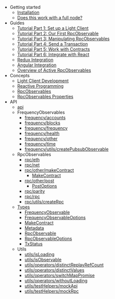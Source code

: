 - Getting started
  - [Installation](getting-started/installation.md)
  - [Does this work with a full node?](getting-started/does-it-work-with-a-full-node.md)
- Guides
  - [Tutorial Part 1: Set up a Light Client](guides/tutorial1-set-up-a-light-client.md)
  - [Tutorial Part 2: Our First RpcObservable](guides/tutorial2-our-first-rpcobservable.md)
  - [Tutorial Part 3: Manipulating RpcObservables](guides/tutorial3-manipulating-rpcobservables.md)
  - [Tutorial Part 4: Send a Transaction](guides/tutorial4-send-a-transaction.md)
  - [Tutorial Part 5: Work with Contracts](guides/tutorial5-work-with-contracts.md)
  - [Tutorial Part 6: Integrate with React](guides/tutorial6-integrate-with-react.md)
  - [Redux Integration](guides/redux-integration.md)
  - [Angular Integration](guides/angular-integration.md)
  - [Overview of Active RpcObservables](guides/ovewview-of-active-rpcobservables.md)
- Concepts
  - [Light Client Development](concepts/light-client-development.md)
  - [Reactive Programming](concepts/reactive-programming.md)
  - [RpcObservables](concepts/rpc-observables.md)
  - [RpcObservables Properties](concepts/rpc-observables-properties.md)
- API
  - [api](api/modules/_api_.md)
  - FrequencyObservables
    - [frequency/accounts](api/modules/_frequency_accounts_.md)
    - [frequency/blocks](api/modules/_frequency_blocks_.md)
    - [frequency/frequency](api/modules/_frequency_frequency_.md)
    - [frequency/health](api/modules/_frequency_health_.md)
    - [frequency/other](api/modules/_frequency_other_.md)
    - [frequency/time](api/modules/_frequency_time_.md)
    - [frequency/utils/createPubsubObservable](api/modules/_frequency_utils_createpubsubobservable_.md)
  - RpcObservables
    - [rpc/eth](api/modules/_rpc_eth_.md)
    - [rpc/net](api/modules/_rpc_net_.md)
    - [rpc/other/makeContract](api/modules/_rpc_other_makecontract_.md)
      - [MakeContract](api/interfaces/_rpc_other_makecontract_.makecontract.md)
    - [rpc/other/post](api/modules/_rpc_other_post_.md)
      - [PostOptions](api/interfaces/_rpc_other_post_.postoptions.md)
    - [rpc/parity](api/modules/_rpc_parity_.md)
    - [rpc/rpc](api/modules/_rpc_rpc_.md)
    - [rpc/utils/createRpc](api/modules/_rpc_utils_createrpc_.md)
  - [Types](api/modules/_types_.md)
    - [FrequencyObservable](api/interfaces/_types_.frequencyobservable.md)
    - [FrequencyObservableOptions](api/interfaces/_types_.frequencyobservableoptions.md)
    - [MakeContract](api/interfaces/_types_.makecontract.md)
    - [Metadata](api/interfaces/_types_.metadata.md)
    - [RpcObservable](api/interfaces/_types_.rpcobservable.md)
    - [RpcObservableOptions](api/interfaces/_types_.rpcobservableoptions.md)
    - [TxStatus](api/interfaces/_types_.txstatus.md)
  - Utils
    - [utils/isLoading](api/modules/_utils_isloading_.md)
    - [utils/isObservable](api/modules/_utils_isobservable_.md)
    - [utils/operators/distinctReplayRefCount](api/modules/_utils_operators_distinctreplayrefcount_.md)
    - [utils/operators/distinctValues](api/modules/_utils_operators_distinctvalues_.md)
    - [utils/operators/switchMapPromise](api/modules/_utils_operators_switchmappromise_.md)
    - [utils/operators/withoutLoading](api/modules/_utils_operators_withoutloading_.md)
    - [utils/testHelpers/mockApi](api/modules/_utils_testhelpers_mockapi_.md)
    - [utils/testHelpers/mockRpc](api/modules/_utils_testhelpers_mockrpc_.md)

